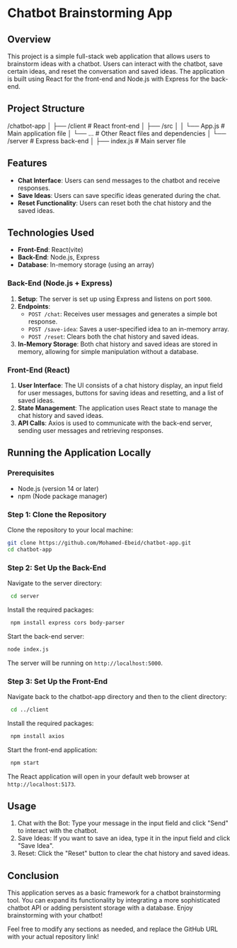 # Chatbot Brainstorming App

## Overview

This project is a simple full-stack web application that allows users to brainstorm ideas with a chatbot. Users can interact with the chatbot, save certain ideas, and reset the conversation and saved ideas. The application is built using React for the front-end and Node.js with Express for the back-end.

## Project Structure

/chatbot-app │
├── /client # React front-end │
├── /src │
│ └── App.js # Main application file │
└── ... # Other React files and dependencies │
└── /server # Express back-end │
├── index.js # Main server file

## Features

- **Chat Interface**: Users can send messages to the chatbot and receive responses.
- **Save Ideas**: Users can save specific ideas generated during the chat.
- **Reset Functionality**: Users can reset both the chat history and the saved ideas.

## Technologies Used

- **Front-End**: React(vite)
- **Back-End**: Node.js, Express
- **Database**: In-memory storage (using an array)

### Back-End (Node.js + Express)

1. **Setup**: The server is set up using Express and listens on port `5000`.
2. **Endpoints**:
   - `POST /chat`: Receives user messages and generates a simple bot response.
   - `POST /save-idea`: Saves a user-specified idea to an in-memory array.
   - `POST /reset`: Clears both the chat history and saved ideas.
3. **In-Memory Storage**: Both chat history and saved ideas are stored in memory, allowing for simple manipulation without a database.

### Front-End (React)

1. **User Interface**: The UI consists of a chat history display, an input field for user messages, buttons for saving ideas and resetting, and a list of saved ideas.
2. **State Management**: The application uses React state to manage the chat history and saved ideas.
3. **API Calls**: Axios is used to communicate with the back-end server, sending user messages and retrieving responses.

## Running the Application Locally

### Prerequisites

- Node.js (version 14 or later)
- npm (Node package manager)

### Step 1: Clone the Repository

Clone the repository to your local machine:

```bash
git clone https://github.com/Mohamed-Ebeid/chatbot-app.git
cd chatbot-app
```

### Step 2: Set Up the Back-End

Navigate to the server directory:

```bash
 cd server
```

Install the required packages:

```bash
 npm install express cors body-parser
```

Start the back-end server:

```bash
node index.js
```

The server will be running on `http://localhost:5000`.

### Step 3: Set Up the Front-End

Navigate back to the chatbot-app directory and then to the client directory:

```bash
 cd ../client
```

Install the required packages:

```bash
 npm install axios
```

Start the front-end application:

```bash
 npm start
```

The React application will open in your default web browser at `http://localhost:5173`.

## Usage

1. Chat with the Bot: Type your message in the input field and click "Send" to interact with the chatbot.
2. Save Ideas: If you want to save an idea, type it in the input field and click "Save Idea".
3. Reset: Click the "Reset" button to clear the chat history and saved ideas.

## Conclusion

This application serves as a basic framework for a chatbot brainstorming tool. You can expand its functionality by integrating a more sophisticated chatbot API or adding persistent storage with a database. Enjoy brainstorming with your chatbot!

Feel free to modify any sections as needed, and replace the GitHub URL with your actual repository link!
